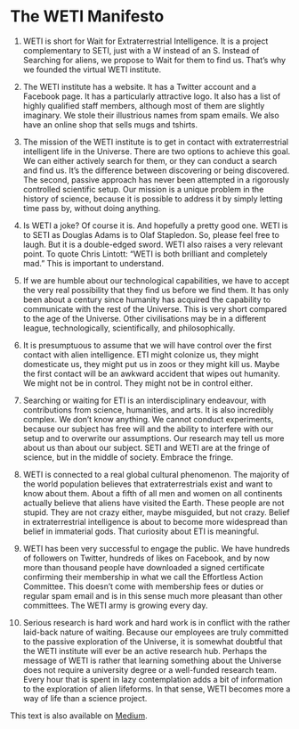 # The WETI Manifesto

1. WETI is short for Wait for Extraterrestrial Intelligence. It is a project complementary to SETI, just with a W instead of an S. Instead of Searching for aliens, we propose to Wait for them to find us. That’s why we founded the virtual WETI institute.

2. The WETI institute has a website. It has a Twitter account and a Facebook page. It has a particularly attractive logo. It also has a list of highly qualified staff members, although most of them are slightly imaginary. We stole their illustrious names from spam emails. We also have an online shop that sells mugs and tshirts.

3. The mission of the WETI institute is to get in contact with extraterrestrial intelligent life in the Universe. There are two options to achieve this goal. We can either actively search for them, or they can conduct a search and find us. It’s the difference between discovering or being discovered. The second, passive approach has never been attempted in a rigorously controlled scientific setup. Our mission is a unique problem in the history of science, because it is possible to address it by simply letting time pass by, without doing anything.

4. Is WETI a joke? Of course it is. And hopefully a pretty good one. WETI is to SETI as Douglas Adams is to Olaf Stapledon. So, please feel free to laugh. But it is a double-edged sword. WETI also raises a very relevant point. To quote Chris Lintott: “WETI is both brilliant and completely mad.” This is important to understand.

5. If we are humble about our technological capabilities, we have to accept the very real possibility that they find us before we find them. It has only been about a century since humanity has acquired the capability to communicate with the rest of the Universe. This is very short compared to the age of the Universe. Other civilisations may be in a different league, technologically, scientifically, and philosophically.

6. It is presumptuous to assume that we will have control over the first contact with alien intelligence. ETI might colonize us, they might domesticate us, they might put us in zoos or they might kill us. Maybe the first contact will be an awkward accident that wipes out humanity. We might not be in control. They might not be in control either.

7. Searching or waiting for ETI is an interdisciplinary endeavour, with contributions from science, humanities, and arts. It is also incredibly complex. We don’t know anything. We cannot conduct experiments, because our subject has free will and the ability to interfere with our setup and to overwrite our assumptions. Our research may tell us more about us than about our subject. SETI and WETI are at the fringe of science, but in the middle of society. Embrace the fringe.

8. WETI is connected to a real global cultural phenomenon. The majority of the world population believes that extraterrestrials exist and want to know about them. About a fifth of all men and women on all continents actually believe that aliens have visited the Earth. These people are not stupid. They are not crazy either, maybe misguided, but not crazy. Belief in extraterrestrial intelligence is about to become more widespread than belief in immaterial gods. That curiosity about ETI is meaningful.

9. WETI has been very successful to engage the public. We have hundreds of followers on Twitter, hundreds of likes on Facebook, and by now more than thousand people have downloaded a signed certificate confirming their membership in what we call the Effortless Action Committee. This doesn’t come with membership fees or duties or regular spam email and is in this sense much more pleasant than other committees. The WETI army is growing every day.

10. Serious research is hard work and hard work is in conflict with the rather laid-back nature of waiting. Because our employees are truly committed to the passive exploration of the Universe, it is somewhat doubtful that the WETI institute will ever be an active research hub. Perhaps the message of WETI is rather that learning something about the Universe does not require a university degree or a well-funded research team. Every hour that is spent in lazy contemplation adds a bit of information to the exploration of alien lifeforms. In that sense, WETI becomes more a way of life than a science project.


This text is also available on [Medium](https://medium.com).
